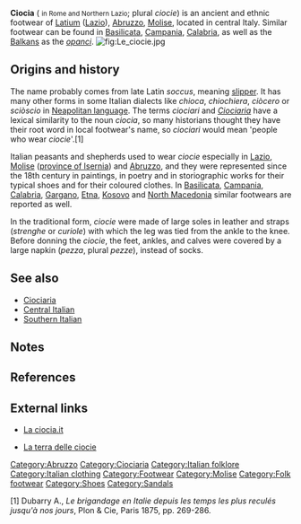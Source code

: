 **Ciocia** ( <small>in Rome and Northern Lazio</small>; plural *ciocie*)
is an ancient and ethnic footwear of [Latium](Latium "wikilink")
([Lazio](Lazio "wikilink")), [Abruzzo](Abruzzo "wikilink"),
[Molise](Molise "wikilink"), located in central Italy. Similar footwear
can be found in [Basilicata](Basilicata "wikilink"),
[Campania](Campania "wikilink"), [Calabria](Calabria "wikilink"), as
well as the [Balkans](Balkans "wikilink") as the
*[opanci](opanci "wikilink")*. ![](Le_ciocie.jpg "fig:Le_ciocie.jpg")

## Origins and history

The name probably comes from late Latin *soccus*, meaning
[slipper](slipper "wikilink"). It has many other forms in some Italian
dialects like *chioca*, *chiochiera*, *ciòcero* or *sciòscio* in
[Neapolitan language](Neapolitan_language "wikilink"). The terms
*ciociari* and *[Ciociaria](Ciociaria "wikilink")* have a lexical
similarity to the noun *ciocia*, so many historians thought they have
their root word in local footwear's name, so *ciociari* would mean
'people who wear *ciocie*'.[1]

Italian peasants and shepherds used to wear *ciocie* especially in
[Lazio](Lazio "wikilink"), [Molise](Molise "wikilink") ([province of
Isernia](province_of_Isernia "wikilink")) and
[Abruzzo](Abruzzo "wikilink"), and they were represented since the 18th
century in paintings, in poetry and in storiographic works for their
typical shoes and for their coloured clothes. In
[Basilicata](Basilicata "wikilink"), [Campania](Campania "wikilink"),
[Calabria](Calabria "wikilink"), [Gargano](Gargano "wikilink"),
[Etna](Mount_Etna "wikilink"), [Kosovo](Kosovo "wikilink") and [North
Macedonia](North_Macedonia "wikilink") similar footwears are reported as
well.

In the traditional form, *ciocie* were made of large soles in leather
and straps (*strenghe* or *curiole*) with which the leg was tied from
the ankle to the knee. Before donning the *ciocie*, the feet, ankles,
and calves were covered by a large napkin (*pezza*, plural *pezze*),
instead of socks.

## See also

-   [Ciociaria](Ciociaria "wikilink")
-   [Central Italian](Central_Italian "wikilink")
-   [Southern Italian](Neapolitan_language "wikilink")

## Notes

## References

## External links

-   [La ciocia.it](http://www.laciocia.it/)

-   [La terra delle
    ciocie](https://web.archive.org/web/20071030003148/http://www.menteantica.it/amredazione/pg006.html)

[Category:Abruzzo](Category:Abruzzo "wikilink")
[Category:Ciociaria](Category:Ciociaria "wikilink") [Category:Italian
folklore](Category:Italian_folklore "wikilink") [Category:Italian
clothing](Category:Italian_clothing "wikilink")
[Category:Footwear](Category:Footwear "wikilink")
[Category:Molise](Category:Molise "wikilink") [Category:Folk
footwear](Category:Folk_footwear "wikilink")
[Category:Shoes](Category:Shoes "wikilink")
[Category:Sandals](Category:Sandals "wikilink")

[1] Dubarry A., *Le brigandage en Italie depuis les temps les plus
reculés jusqu'à nos jours*, Plon & Cie, Paris 1875, pp. 269-286.